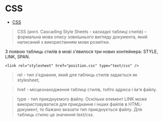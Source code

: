 # CSS

- [CSS](#css)

> CSS (англ. Cascading Style Sheets - каскадні таблиці стилів) – формальна мова опису зовнішнього вигляду документа, який написаний з використанням мови розмітки.

З появою таблиць стилів в мові з'явилося три нових контейнера: STYLE, LINK, SPAN.  

`<link rel="stylesheet" href="position.css" type="text/css" />`

> rel - тип з'єднання, який для таблиць стилів задається як stylesheet;

> href - місцезнаходження таблиці стилів, тобто адреса і ім'я файлу.

> type - тип приєднуємого файлу. Оскільки елемент LINK може використовуватися для приєднання і інших файлів в HTML-документ, то бажано вказати тип приєднується файлу. Для таблиць стилю це значення text/css.
